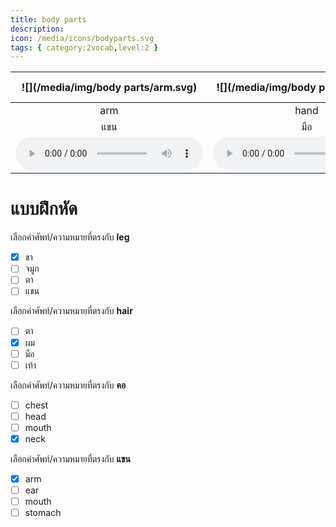 ```yaml
---
title: body parts
description: 
icon: /media/icons/bodyparts.svg
tags: { category:2vocab,level:2 }
---
```


<div class="carrousel">


|![](/media/img/body parts/arm.svg)|![](/media/img/body parts/hand.svg)|![](/media/img/body parts/stomach.svg)|![](/media/img/body parts/leg.svg)|![](/media/img/body parts/ear.svg)|![](/media/img/body parts/neck.svg)|![](/media/img/body parts/nose.svg)|![](/media/img/body parts/hair.svg)|![](/media/img/body parts/chest.svg)|![](/media/img/body parts/face.svg)|![](/media/img/body parts/mouth.svg)|![](/media/img/body parts/eye.svg)|![](/media/img/body parts/shoulder.svg)|![](/media/img/body parts/head.svg)|![](/media/img/body parts/foot.svg)|
| :----: | :----: | :----: | :----: | :----: | :----: | :----: | :----: | :----: | :----: | :----: | :----: | :----: | :----: | :----: |
|arm|hand|stomach|leg|ear|neck|nose|hair|chest|face|mouth|eye|shoulder|head|foot|
|แขน|มือ|ท้อง|ขา|หู|คอ|จมูก|ผม|หน้าอก|หน้า|ปาก|ตา|ไหล่|หัว|เท้า|
|![](/media/audio/arm.mp3)|![](/media/audio/hand.mp3)|![](/media/audio/stomach.mp3)|![](/media/audio/leg.mp3)|![](/media/audio/ear.mp3)|![](/media/audio/neck.mp3)|![](/media/audio/nose.mp3)|![](/media/audio/hair.mp3)|![](/media/audio/chest.mp3)|![](/media/audio/face.mp3)|![](/media/audio/mouth.mp3)|![](/media/audio/eye.mp3)|![](/media/audio/shoulder.mp3)|![](/media/audio/head.mp3)|![](/media/audio/foot.mp3)|

</div>



# แบบฝึกหัด


 เลือกคำศัพท์/ความหมายที่ตรงกับ **leg**
 - [x] ขา
 - [ ] จมูก
 - [ ] ตา
 - [ ] แขน

 เลือกคำศัพท์/ความหมายที่ตรงกับ **hair**
 - [ ] ตา
 - [x] ผม
 - [ ] มือ
 - [ ] เท้า

 เลือกคำศัพท์/ความหมายที่ตรงกับ **คอ**
 - [ ] chest
 - [ ] head
 - [ ] mouth
 - [x] neck

 เลือกคำศัพท์/ความหมายที่ตรงกับ **แขน**
 - [x] arm
 - [ ] ear
 - [ ] mouth
 - [ ] stomach
